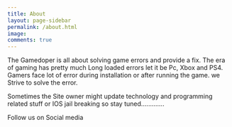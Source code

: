 ```yaml
---
title: About
layout: page-sidebar
permalink: /about.html
image:
comments: true
---
```

<link rel="stylesheet" href="https://cdnjs.cloudflare.com/ajax/libs/font-awesome/4.7.0/css/font-awesome.min.css">

The Gamedoper is all about solving game errors and provide a fix. The era of gaming has pretty much Long loaded errors let it be Pc, Xbox and PS4. Gamers face lot of error during installation or after running the game. we Strive to solve the error.&nbsp;

Sometimes the Site owner might update technology and programming related stuff or IOS jail breaking so stay tuned.............

Follow us on Social media&nbsp;

<a href="https://facebook.com/gamedoper" class="fa fa-facebook"></a>
<a href="https://twitter.com/gamedoper" class="fa fa-twitter"></a>
<a href="youtube.com/ijayaprakash" class="fa fa-youtube"></a>
<a href="https://pinterest.com/gamedoper" class="fa fa-pinterest"></a>
<a href="https://www.reddit.com/user/GameDoper/" class="fa fa-reddit"></a>

&nbsp;
